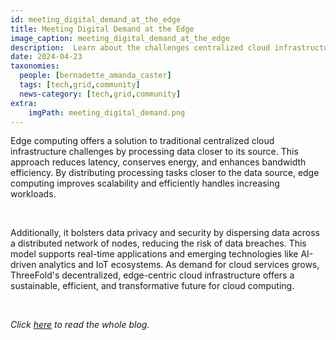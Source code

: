 ```yaml
---
id: meeting_digital_demand_at_the_edge
title: Meeting Digital Demand at the Edge
image_caption: meeting_digital_demand_at_the_edge
description:  Learn about the challenges centralized cloud infrastructures will have with growing digital demand and how edge computing platforms like ThreeFold bring a solution.
date: 2024-04-23
taxonomies:
  people: [bernadette_amanda_caster]
  tags: [tech,grid,community]
  news-category: [tech,grid,community]
extra:
    imgPath: meeting_digital_demand.png
---
```


Edge computing offers a solution to traditional centralized cloud infrastructure challenges by processing data closer to its source. This approach reduces latency, conserves energy, and enhances bandwidth efficiency. By distributing processing tasks closer to the data source, edge computing improves scalability and efficiently handles increasing workloads. 

<br/>

Additionally, it bolsters data privacy and security by dispersing data across a distributed network of nodes, reducing the risk of data breaches. This model supports real-time applications and emerging technologies like AI-driven analytics and IoT ecosystems. As demand for cloud services grows, ThreeFold's decentralized, edge-centric cloud infrastructure offers a sustainable, efficient, and transformative future for cloud computing.

<br/>

*Click [here](https://www.threefold.io/blog/edge-computing/) to read the whole blog.*

